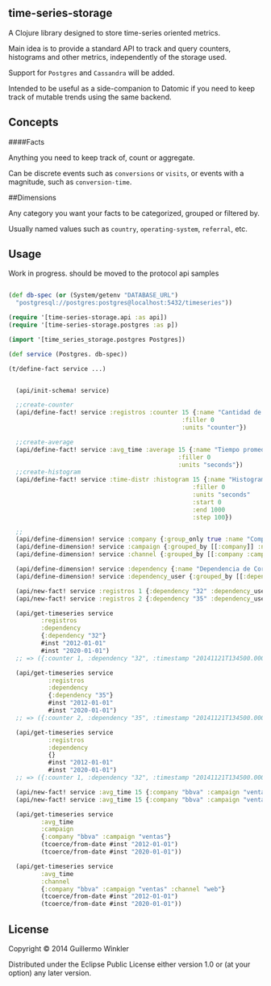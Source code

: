 time-series-storage
-

A Clojure library designed to store time-series oriented metrics.

Main idea is to provide a standard API to track and query counters,
histograms and other metrics, independently of the storage used.

Support for `Postgres` and `Cassandra` will be added.

Intended to be useful as a side-companion to Datomic if you need to
keep track of mutable trends using the same backend.

Concepts
-

####Facts

Anything you need to keep track of, count or aggregate.

Can be discrete events such as `conversions` or `visits`, or events
with a magnitude, such as `conversion-time`.


##Dimensions

Any category you want your facts to be categorized, grouped or
filtered by.

Usually named values such as `country`, `operating-system`,
`referral`, etc.

Usage
-

Work in progress. should be moved to the protocol api samples

```clojure

(def db-spec (or (System/getenv "DATABASE_URL")
  "postgresql://postgres:postgres@localhost:5432/timeseries"))

(require '[time-series-storage.api :as api])
(require '[time-series-storage.postgres :as p])

(import '[time_series_storage.postgres Postgres])

(def service (Postgres. db-spec))

(t/define-fact service ...)

```

```clojure

  (api/init-schema! service)

  ;;create-counter
  (api/define-fact! service :registros :counter 15 {:name "Cantidad de registros"
                                                :filler 0
                                                :units "counter"})

  ;;create-average
  (api/define-fact! service :avg_time :average 15 {:name "Tiempo promedio"
                                               :filler 0
                                               :units "seconds"})
  ;;create-histogram
  (api/define-fact! service :time-distr :histogram 15 {:name "Histograma de tiempo"
                                                   :filler 0
                                                   :units "seconds"
                                                   :start 0
                                                   :end 1000
                                                   :step 100})

  ;;
  (api/define-dimension! service :company {:group_only true :name "Compania"})
  (api/define-dimension! service :campaign {:grouped_by [[:company]] :name "Campania"})
  (api/define-dimension! service :channel {:grouped_by [[:company :campaign]] :name "Canal"})

  (api/define-dimension! service :dependency {:name "Dependencia de Correo"})
  (api/define-dimension! service :dependency_user {:grouped_by [[:dependency]] :name "Usuario"})

  (api/new-fact! service :registros 1 {:dependency "32" :dependency_user "juanele"})
  (api/new-fact! service :registros 2 {:dependency "35" :dependency_user "pepe"})

  (api/get-timeseries service
         :registros
         :dependency
         {:dependency "32"}
         #inst "2012-01-01"
         #inst "2020-01-01")
  ;; => ({:counter 1, :dependency "32", :timestamp "20141121T134500.000Z"})

  (api/get-timeseries service
           :registros
           :dependency
           {:dependency "35"}
           #inst "2012-01-01"
           #inst "2020-01-01")
  ;; => ({:counter 2, :dependency "35", :timestamp "20141121T134500.000Z"}

  (api/get-timeseries service
           :registros
           :dependency
           {}
           #inst "2012-01-01"
           #inst "2020-01-01")
  ;; => ({:counter 1, :dependency "32", :timestamp "20141121T134500.000Z"} {:counter 2, :dependency "35", :timestamp "20141121T134500.000Z"})

  (api/new-fact! service :avg_time 15 {:company "bbva" :campaign "ventas" :channel "web"})
  (api/new-fact! service :avg_time 15 {:company "bbva" :campaign "ventas" :channel "mail"})

  (api/get-timeseries service
         :avg_time
         :campaign
         {:company "bbva" :campaign "ventas"}
         (tcoerce/from-date #inst "2012-01-01")
         (tcoerce/from-date #inst "2020-01-01"))

  (api/get-timeseries service
         :avg_time
         :channel
         {:company "bbva" :campaign "ventas" :channel "web"}
         (tcoerce/from-date #inst "2012-01-01")
         (tcoerce/from-date #inst "2020-01-01"))

```

License
----

Copyright © 2014 Guillermo Winkler

Distributed under the Eclipse Public License either version 1.0 or (at
your option) any later version.
